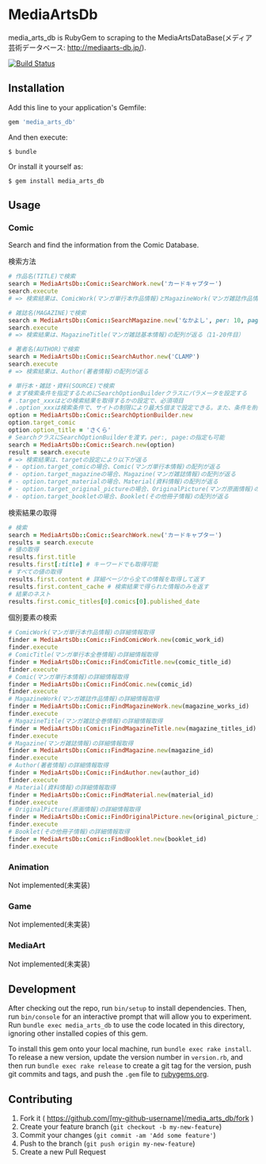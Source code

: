 # MediaArtsDb

media_arts_db is RubyGem to scraping to the MediaArtsDataBase(メディア芸術データベース: http://mediaarts-db.jp/).

[![Build Status](https://travis-ci.org/bisque33/media_arts_db.svg?branch=master)](https://travis-ci.org/bisque33/media_arts_db)

## Installation

Add this line to your application's Gemfile:

```ruby
gem 'media_arts_db'
```

And then execute:

    $ bundle

Or install it yourself as:

    $ gem install media_arts_db

## Usage

### Comic

Search and find the information from the Comic Database.

検索方法

```ruby
# 作品名(TITLE)で検索
search = MediaArtsDb::Comic::SearchWork.new('カードキャプター')
search.execute
# => 検索結果は、ComicWork(マンガ単行本作品情報)とMagazineWork(マンガ雑誌作品情報)が混在する配列が返る

# 雑誌名(MAGAZINE)で検索
search = MediaArtsDb::Comic::SearchMagazine.new('なかよし', per: 10, page: 2)
search.execute
# => 検索結果は、MagazineTitle(マンガ雑誌基本情報)の配列が返る（11-20件目）

# 著者名(AUTHOR)で検索
search = MediaArtsDb::Comic::SearchAuthor.new('CLAMP')
search.execute
# => 検索結果は、Author(著者情報)の配列が返る

# 単行本・雑誌・資料(SOURCE)で検索
# まず検索条件を指定するためにSearchOptionBuilderクラスにパラメータを設定する
# .target_xxxはどの検索結果を取得するかの設定で、必須項目
# .option_xxxは検索条件で、サイトの制限により最大5個まで設定できる。また、条件を削除する場合はnilを代入する
option = MediaArtsDb::Comic::SearchOptionBuilder.new
option.target_comic
option.option_title = 'さくら'
# SearchクラスにSearchOptionBuilderを渡す。per:, page:の指定も可能
search = MediaArtsDb::Comic::Search.new(option)
result = search.execute
# => 検索結果は、targetの設定により以下が返る
# - option.target_comicの場合、Comic(マンガ単行本情報)の配列が返る
# - option.target_magazineの場合、Magazine(マンガ雑誌情報)の配列が返る
# - option.target_materialの場合、Material(資料情報)の配列が返る
# - option.target_original_pictureの場合、OriginalPicture(マンガ原画情報)の配列が返る
# - option.target_bookletの場合、Booklet(その他冊子情報)の配列が返る
```

検索結果の取得

```ruby
# 検索
search = MediaArtsDb::Comic::SearchWork.new('カードキャプター')
results = search.execute
# 値の取得
results.first.title
results.first[:title] # キーワードでも取得可能
# すべての値の取得
results.first.content # 詳細ページから全ての情報を取得して返す
results.first.content_cache # 検索結果で得られた情報のみを返す
# 結果のネスト
results.first.comic_titles[0].comics[0].published_date
```

個別要素の検索

```ruby
# ComicWork(マンガ単行本作品情報)の詳細情報取得
finder = MediaArtsDb::Comic::FindComicWork.new(comic_work_id)
finder.execute
# ComicTitle(マンガ単行本全巻情報)の詳細情報取得
finder = MediaArtsDb::Comic::FindComicTitle.new(comic_title_id)
finder.execute
# Comic(マンガ単行本情報)の詳細情報取得
finder = MediaArtsDb::Comic::FindComic.new(comic_id)
finder.execute
# MagazineWork(マンガ雑誌作品情報)の詳細情報取得
finder = MediaArtsDb::Comic::FindMagazineWork.new(magazine_works_id)
finder.execute
# MagazineTitle(マンガ雑誌全巻情報)の詳細情報取得
finder = MediaArtsDb::Comic::FindMagazineTitle.new(magazine_titles_id)
finder.execute
# Magazine(マンガ雑誌情報)の詳細情報取得
finder = MediaArtsDb::Comic::FindMagazine.new(magazine_id)
finder.execute
# Author(著者情報)の詳細情報取得
finder = MediaArtsDb::Comic::FindAuthor.new(author_id)
finder.execute
# Material(資料情報)の詳細情報取得
finder = MediaArtsDb::Comic::FindMaterial.new(material_id)
finder.execute
# OriginalPicture(原画情報)の詳細情報取得
finder = MediaArtsDb::Comic::FindOriginalPicture.new(original_picture_id)
finder.execute
# Booklet(その他冊子情報)の詳細情報取得
finder = MediaArtsDb::Comic::FindBooklet.new(booklet_id)
finder.execute
```

### Animation

Not implemented(未実装)

### Game

Not implemented(未実装)

### MediaArt

Not implemented(未実装)

## Development

After checking out the repo, run `bin/setup` to install dependencies. Then, run `bin/console` for an interactive prompt that will allow you to experiment. Run `bundle exec media_arts_db` to use the code located in this directory, ignoring other installed copies of this gem.

To install this gem onto your local machine, run `bundle exec rake install`. To release a new version, update the version number in `version.rb`, and then run `bundle exec rake release` to create a git tag for the version, push git commits and tags, and push the `.gem` file to [rubygems.org](https://rubygems.org).

## Contributing

1. Fork it ( https://github.com/[my-github-username]/media_arts_db/fork )
2. Create your feature branch (`git checkout -b my-new-feature`)
3. Commit your changes (`git commit -am 'Add some feature'`)
4. Push to the branch (`git push origin my-new-feature`)
5. Create a new Pull Request
